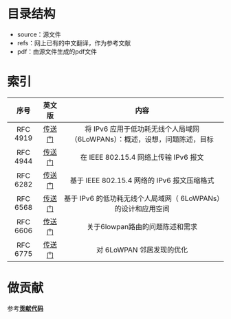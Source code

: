 # 目录结构

- source：源文件
- refs：网上已有的中文翻译，作为参考文献
- pdf：由源文件生成的pdf文件

# 索引

|                    序号           |  英文版         |                    内容                    |
| :-------------------------------: |:---------------:|:--------------------------------------: |
| RFC 4919|[传送门](https://datatracker.ietf.org/doc/rfc4919/) | 将 IPv6 应用于低功耗无线个人局域网（6LoWPANs）：概述，设想，问题陈述，目标 |
| RFC 4944|[传送门](https://datatracker.ietf.org/doc/rfc4944/) |      在 IEEE 802.15.4 网络上传输 IPv6 报文       |
| RFC 6282|[传送门](https://datatracker.ietf.org/doc/rfc6282/) |     基于 IEEE 802.15.4 网络的 IPv6 报文压缩格式     |
| RFC 6568|[传送门](https://datatracker.ietf.org/doc/rfc6568/) |  基于 IPv6 的低功耗无线个人局域网（ 6LoWPANs）的设计和应用空间  |
| RFC 6606|[传送门](https://datatracker.ietf.org/doc/rfc6606/) |           关于6lowpan路由的问题陈述和需求            |
| RFC 6775|[传送门](https://datatracker.ietf.org/doc/rfc6775/) |            对 6LoWPAN 邻居发现的优化             |
# 做贡献
参考[**贡献代码**](contribution.md)
